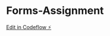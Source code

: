 # Forms-Assignment

[Edit in Codeflow ⚡️](https://stackblitz.com/~/github.com/hitrgiz87/Forms-Assignment)
